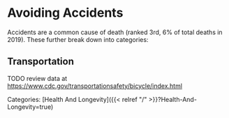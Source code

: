 # Avoiding Accidents

Accidents are a common cause of death (ranked 3rd, 6% of total deaths in 2019).
These further break down into categories:

## Transportation

TODO review data at https://www.cdc.gov/transportationsafety/bicycle/index.html

Categories:
[Health And Longevity]({{< relref "/" >}}?Health-And-Longevity=true)